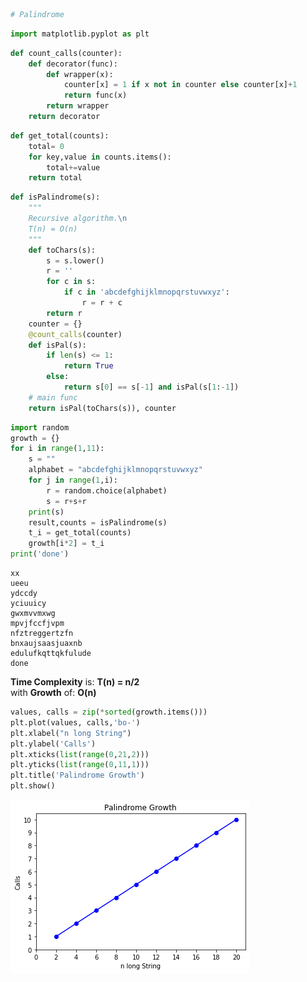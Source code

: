

```python
# Palindrome
```


```python
import matplotlib.pyplot as plt
```


```python
def count_calls(counter):
    def decorator(func):
        def wrapper(x):
            counter[x] = 1 if x not in counter else counter[x]+1
            return func(x)
        return wrapper
    return decorator
```


```python
def get_total(counts):
    total= 0
    for key,value in counts.items():
        total+=value
    return total
```


```python
def isPalindrome(s):
    """
    Recursive algorithm.\n
    T(n) = O(n)
    """
    def toChars(s):
        s = s.lower()
        r = ''
        for c in s:
            if c in 'abcdefghijklmnopqrstuvwxyz':
                r = r + c
        return r
    counter = {}
    @count_calls(counter)
    def isPal(s):
        if len(s) <= 1:
            return True
        else:
            return s[0] == s[-1] and isPal(s[1:-1])
    # main func
    return isPal(toChars(s)), counter
```


```python
import random
growth = {}
for i in range(1,11):
    s = ""
    alphabet = "abcdefghijklmnopqrstuvwxyz"
    for j in range(1,i):
        r = random.choice(alphabet)
        s = r+s+r
    print(s)
    result,counts = isPalindrome(s)
    t_i = get_total(counts)
    growth[i*2] = t_i
print('done')
```

    
    xx
    ueeu
    ydccdy
    yciuuicy
    gwxmvvmxwg
    mpvjfccfjvpm
    nfztreggertzfn
    bnxaujsaasjuaxnb
    edulufkqttqkfulude
    done


**Time Complexity** is: **T(n) = n/2**  
with **Growth** of: **O(n)**


```python
values, calls = zip(*sorted(growth.items()))
plt.plot(values, calls,'bo-')
plt.xlabel("n long String")
plt.ylabel('Calls')
plt.xticks(list(range(0,21,2)))
plt.yticks(list(range(0,11,1)))
plt.title('Palindrome Growth')
plt.show()
```


![png](output_7_0.png)


